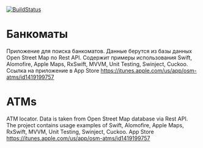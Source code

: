 [![BuildStatus](https://travis-ci.org/primus-anonymous/atms-ios.svg?branch=master)](https://travis-ci.org/primus-anonymous/atms-ios)

# Банкоматы

Приложение для поиска банкоматов. Данные берутся из базы данных Open Street Map по Rest API. Содержит примеры использования Swift, Alomofire, Apple Maps, RxSwift, MVVM, Unit Testing, Swinject, Cuckoo.
Ссылка на приложение в App Store https://itunes.apple.com/us/app/osm-atms/id1419199757

# ATMs

ATM locator. Data is taken from Open Street Map database via Rest API. The project contains usage examples of Swift, Alomofire, Apple Maps, RxSwift, MVVM, Unit Testing, Swinject, Cuckoo.
App Store https://itunes.apple.com/us/app/osm-atms/id1419199757
